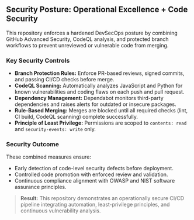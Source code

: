 ## Security Posture: Operational Excellence + Code Security

This repository enforces a hardened DevSecOps posture by combining GitHub Advanced Security, CodeQL analysis, and protected branch workflows to prevent unreviewed or vulnerable code from merging.

### Key Security Controls
- **Branch Protection Rules:** Enforce PR-based reviews, signed commits, and passing CI/CD checks before merge.
- **CodeQL Scanning:** Automatically analyzes JavaScript and Python for known vulnerabilities and coding flaws on each push and pull request.
- **Dependency Management:** Dependabot monitors third-party dependencies and raises alerts for outdated or insecure packages.
- **Rule-Based Merging:** Merges are blocked until all required checks (lint, CI build, CodeQL scanning) complete successfully.
- **Principle of Least Privilege:** Permissions are scoped to `contents: read` and `security-events: write` only.

### Security Outcome
These combined measures ensure:
- Early detection of code-level security defects before deployment.
- Controlled code promotion with enforced review and validation.
- Continuous compliance alignment with OWASP and NIST software assurance principles.

> **Result:** This repository demonstrates an operationally secure CI/CD pipeline integrating automation, least-privilege principles, and continuous vulnerability analysis.
